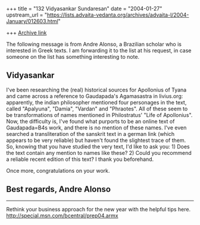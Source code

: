 +++
title = "132 Vidyasankar Sundaresan"
date = "2004-01-27"
upstream_url = "https://lists.advaita-vedanta.org/archives/advaita-l/2004-January/012603.html"

+++
[Archive link](https://lists.advaita-vedanta.org/archives/advaita-l/2004-January/012603.html)

The following message is from Andre Alonso, a Brazilian scholar who is 
interested in Greek texts. I am forwarding it to the list at his request, in 
case someone on the list has something interesting to note.

Vidyasankar
---------------------------------------------------------------------------------------------------------------

I've been researching the (real) historical sources for Apollonius of Tyana 
and came across a reference to Gaudapada's Agamasastra in livius.org: 
apparently, the indian philosopher mentioned four personages in the text, 
called "Apalyuna", "Damia", "Vardan" and "Phraotes". All of these seem to be 
transformations of names mentioned in Philostratus' "Life of Apollonius". 
Now, the difficulty is, I've found what purports to be an online text of 
Gaudapada=B4s work, and there is no mention of these names. I've even 
searched a transliteration of the sanskrit text in a german link (which 
appears to be very reliable) but haven't found the slightest trace of them. 
So, knowing that you have studied the very text, I'd like to ask you: 1) 
Does the text contain any mention to names like these? 2) Could you 
recommend a reliable recent edition of this text? I thank you beforehand.

Once more, congratulations on your work.

Best regards,
Andre Alonso
---------------------------------------------------------------------------------------------------------------

_________________________________________________________________
Rethink your business approach for the new year with the helpful tips here. 
http://special.msn.com/bcentral/prep04.armx

